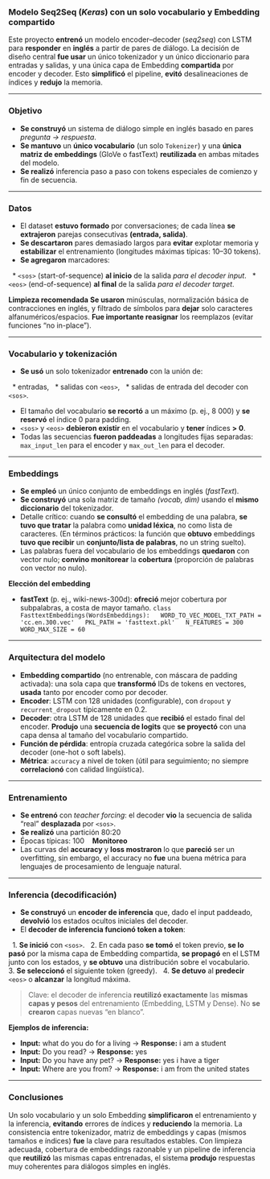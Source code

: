 ### Modelo Seq2Seq (*Keras*) con un solo vocabulario y Embedding compartido

Este proyecto **entrenó** un modelo encoder–decoder (*seq2seq*) con LSTM para **responder** en **inglés** a partir de pares de diálogo. La decisión de diseño central **fue usar** un único tokenizador y un único diccionario para entradas y salidas, y una única capa de Embedding **compartida** por encoder y decoder. Esto **simplificó** el pipeline, **evitó** desalineaciones de índices y **redujo** la memoria.

---

### Objetivo

* **Se construyó** un sistema de diálogo simple en inglés basado en pares *pregunta → respuesta*.
* **Se mantuvo** un **único vocabulario** (un solo `Tokenizer`) y una **única matriz de embeddings** (GloVe o fastText) **reutilizada** en ambas mitades del modelo.
* **Se realizó** inferencia paso a paso con tokens especiales de comienzo y fin de secuencia.

---

### Datos

* El dataset **estuvo formado** por conversaciones; de cada línea **se extrajeron** parejas consecutivas **(entrada, salida)**.
* **Se descartaron** pares demasiado largos para **evitar** explotar memoria y **estabilizar** el entrenamiento (longitudes máximas típicas: 10–30 tokens).
* **Se agregaron** marcadores:

  * `<sos>` (start-of-sequence) **al inicio** de la salida *para el decoder input*.
  * `<eos>` (end-of-sequence) **al final** de la salida *para el decoder target*.

**Limpieza recomendada**
**Se usaron** minúsculas, normalización básica de contracciones en inglés, y filtrado de símbolos para **dejar** solo caracteres alfanuméricos/espacios. **Fue importante reasignar** los reemplazos (evitar funciones “no in-place”).

---

### Vocabulario y tokenización

* **Se usó** un solo tokenizador **entrenado** con la unión de:

  * entradas,
  * salidas con `<eos>`,
  * salidas de entrada del decoder con `<sos>`.
* El tamaño del vocabulario **se recortó** a un máximo (p. ej., 8 000) y **se reservó** el índice 0 para padding.
* `<sos>` y `<eos>` **debieron existir** en el vocabulario y **tener** índices **> 0**.
* Todas las secuencias **fueron paddeadas** a longitudes fijas separadas: `max_input_len` para el encoder y `max_out_len` para el decoder.

---

### Embeddings

* **Se empleó** un único conjunto de embeddings en inglés (*fastText*).
* **Se construyó** una sola matriz de tamaño *(vocab, dim)* usando el **mismo diccionario** del tokenizador.
* Detalle crítico: cuando **se consultó** el embedding de una palabra, **se tuvo que tratar** la palabra como **unidad léxica**, no como lista de caracteres. (En términos prácticos: la función que **obtuvo** embeddings **tuvo que recibir** un **conjunto/lista de palabras**, no un string suelto).
* Las palabras fuera del vocabulario de los embeddings **quedaron** con vector nulo; **convino monitorear** la **cobertura** (proporción de palabras con vector no nulo).

**Elección del embedding**
* **fastText** (p. ej., wiki-news-300d): **ofreció** mejor cobertura por subpalabras, a costa de mayor tamaño.
`class FasttextEmbeddings(WordsEmbeddings):
  WORD_TO_VEC_MODEL_TXT_PATH = 'cc.en.300.vec'
  PKL_PATH = 'fasttext.pkl'
  N_FEATURES = 300
  WORD_MAX_SIZE = 60`

---

### Arquitectura del modelo

* **Embedding compartido** (no entrenable, con máscara de padding activada): una sola capa que **transformó** IDs de tokens en vectores, **usada** tanto por encoder como por decoder.
* **Encoder**: LSTM con 128 unidades (configurable), con `dropout` y `recurrent_dropout` típicamente en 0.2.
* **Decoder**: otra LSTM de 128 unidades que **recibió** el estado final del encoder. **Produjo** una **secuencia de logits** que **se proyectó** con una capa densa al tamaño del vocabulario compartido.
* **Función de pérdida**: entropía cruzada categórica sobre la salida del decoder (one-hot o soft labels).
* **Métrica**: `accuracy` a nivel de token (útil para seguimiento; no siempre **correlacionó** con calidad lingüística).


---

### Entrenamiento

* **Se entrenó** con *teacher forcing*: el decoder **vio** la secuencia de salida “real” **desplazada** por `<sos>`.
* **Se realizó** una partición 80:20
* Épocas típicas: 100
  
**Monitoreo**
* Las curvas del **accuracy** y **loss mostraron** lo que **pareció** ser un overfitting, sin embargo, el accuracy no **fue** una buena métrica para lenguajes de procesamiento de lenguaje natural.


---

### Inferencia (decodificación)

* **Se construyó** un **encoder de inferencia** que, dado el input paddeado, **devolvió** los estados ocultos iniciales del decoder.
* El **decoder de inferencia funcionó token a token**:

  1. **Se inició** con `<sos>`.
  2. En cada paso **se tomó** el token previo, **se lo pasó** por la misma capa de Embedding compartida, **se propagó** en el LSTM junto con los estados, y **se obtuvo** una distribución sobre el vocabulario.
  3. **Se seleccionó** el siguiente token (greedy).
  4. **Se detuvo** al **predecir** `<eos>` o **alcanzar** la longitud máxima.

> Clave: el decoder de inferencia **reutilizó exactamente** las **mismas capas y pesos** del entrenamiento (Embedding, LSTM y Dense). No **se crearon** capas nuevas “en blanco”.

**Ejemplos de inferencia:**
* **Input:** what do you do for a living -> **Response:** i am a student
* **Input:** Do you read? -> **Response:** yes
* **Input:** Do you have any pet? -> **Response:** yes i have a tiger
* **Input:** Where are you from? -> **Response:** i am from the united states

---

### Conclusiones

Un solo vocabulario y un solo Embedding **simplificaron** el entrenamiento y la inferencia, **evitando** errores de índices y **reduciendo** la memoria. La consistencia entre tokenizador, matriz de embeddings y capas (mismos tamaños e índices) **fue** la clave para resultados estables. Con limpieza adecuada, cobertura de embeddings razonable y un pipeline de inferencia que **reutilizó** las mismas capas entrenadas, el sistema **produjo** respuestas muy coherentes para diálogos simples en inglés.
